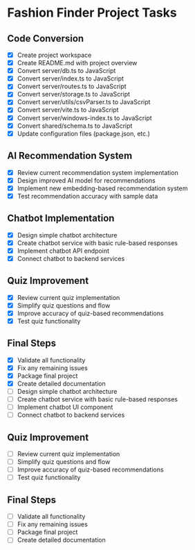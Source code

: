 # Fashion Finder Project Tasks

## Code Conversion
- [x] Create project workspace
- [x] Create README.md with project overview
- [x] Convert server/db.ts to JavaScript
- [x] Convert server/index.ts to JavaScript
- [x] Convert server/routes.ts to JavaScript
- [x] Convert server/storage.ts to JavaScript
- [x] Convert server/utils/csvParser.ts to JavaScript
- [x] Convert server/vite.ts to JavaScript
- [x] Convert server/windows-index.ts to JavaScript
- [x] Convert shared/schema.ts to JavaScript
- [x] Update configuration files (package.json, etc.)

## AI Recommendation System
- [x] Review current recommendation system implementation
- [x] Design improved AI model for recommendations
- [x] Implement new embedding-based recommendation system
- [x] Test recommendation accuracy with sample data

## Chatbot Implementation
- [x] Design simple chatbot architecture
- [x] Create chatbot service with basic rule-based responses
- [x] Implement chatbot API endpoint
- [x] Connect chatbot to backend services

## Quiz Improvement
- [x] Review current quiz implementation
- [x] Simplify quiz questions and flow
- [x] Improve accuracy of quiz-based recommendations
- [x] Test quiz functionality

## Final Steps
- [x] Validate all functionality
- [x] Fix any remaining issues
- [x] Package final project
- [x] Create detailed documentation
- [ ] Design simple chatbot architecture
- [ ] Create chatbot service with basic rule-based responses
- [ ] Implement chatbot UI component
- [ ] Connect chatbot to backend services

## Quiz Improvement
- [ ] Review current quiz implementation
- [ ] Simplify quiz questions and flow
- [ ] Improve accuracy of quiz-based recommendations
- [ ] Test quiz functionality

## Final Steps
- [ ] Validate all functionality
- [ ] Fix any remaining issues
- [ ] Package final project
- [ ] Create detailed documentation
